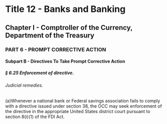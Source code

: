 
# Title 12 - Banks and Banking
## Chapter I - Comptroller of the Currency, Department of the Treasury
### PART 6 - PROMPT CORRECTIVE ACTION
#### Subpart B - Directives To Take Prompt Corrective Action
##### § 6.25 Enforcement of directive.
###### Judicial remedies.

(a)Whenever a national bank or Federal savings association fails to comply with a directive issued under section 38, the OCC may seek enforcement of the directive in the appropriate United States district court pursuant to section 8(i)(1) of the FDI Act.
